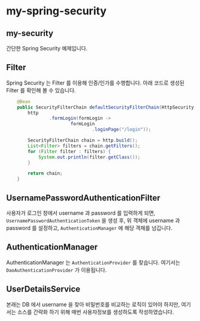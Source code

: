 # my-spring-security

## my-security

간단한 Spring Security 예제입니다.

## Filter

Spring Security 는 Filter 를 이용해 인증/인가를 수행합니다.
아래 코드로 생성된 Filter 를 확인해 볼 수 있습니다.

```java
    @Bean
    public SecurityFilterChain defaultSecurityFilterChain(HttpSecurity http) throws Exception {
        http
                .formLogin(formLogin ->
                        formLogin
                                .loginPage("/login"));

        SecurityFilterChain chain = http.build();
        List<Filter> filters = chain.getFilters();
        for (Filter filter : filters) {
            System.out.println(filter.getClass());
        }

        return chain;
    }
```

## UsernamePasswordAuthenticationFilter

사용자가 로그인 창에서 username 과 password 를 입력하게 되면,
`UsernamePasswordAuthenticationToken` 을 생성 후,
위 객체에 username 과 password 를 설정하고,
`AuthenticationManager` 에 해당 객체를 넘깁니다.

## AuthenticationManager

AuthenticationManager 는 `AuthenticationProvider` 를 찾습니다.
여기서는 `DaoAuthenticationProvider` 가 이용됩니다.

## UserDetailsService

본래는 DB 에서 username 을 찾아 비밀번호를 비교하는 로직이 있어야 하지만,
여기서는 소스를 간략화 하기 위해 매번 사용자정보를 생성하도록 작성하였습니다.
